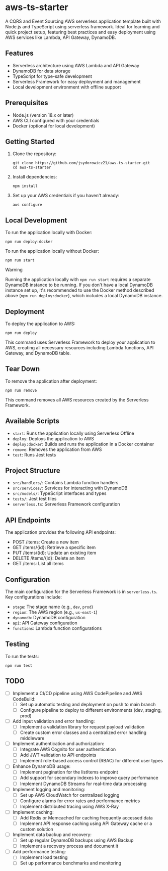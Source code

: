 # aws-ts-starter
A CQRS and Event Sourcing AWS serverless application template built with Node.js and TypeScript using serverless framework. Ideal for learning and quick project setup, featuring best practices and easy deployment using AWS services like Lambda, API Gateway, DynamoDB.

## Features

- Serverless architecture using AWS Lambda and API Gateway
- DynamoDB for data storage
- TypeScript for type-safe development
- Serverless Framework for easy deployment and management
- Local development environment with offline support

## Prerequisites

- Node.js (version 18.x or later)
- AWS CLI configured with your credentials
- Docker (optional for local development)

## Getting Started

1. Clone the repository:
   ```
   git clone https://github.com/jsydorowicz21/aws-ts-starter.git
   cd aws-ts-starter
   ```

2. Install dependencies:
   ```
   npm install
   ```

3. Set up your AWS credentials if you haven't already:
   ```
   aws configure
   ```

## Local Development

To run the application locally with Docker:
```
npm run deploy:docker
```

To run the application locally without Docker:

```
npm run start
```
> [!WARNING]
> Running the application locally with `npm run start` requires a separate DynamoDB instance to be running. If you don't have a local DynamoDB instance set up, it's recommended to use the Docker method described above (`npm run deploy:docker`), which includes a local DynamoDB instance.

## Deployment

To deploy the application to AWS:
```
npm run deploy
```
This command uses Serverless Framework to deploy your application to AWS, creating all necessary resources including Lambda functions, API Gateway, and DynamoDB table.

## Tear Down

To remove the application after deployment:
```
npm run remove
```
This command removes all AWS resources created by the Serverless Framework.

## Available Scripts

- `start`: Runs the application locally using Serverless Offline
- `deploy`: Deploys the application to AWS
- `deploy:docker`: Builds and runs the application in a Docker container
- `remove`: Removes the application from AWS
- `test`: Runs Jest tests

## Project Structure

- `src/handlers/`: Contains Lambda function handlers
- `src/services/`: Services for interacting with DynamoDB
- `src/models/`: TypeScript interfaces and types
- `tests/`: Jest test files
- `serverless.ts`: Serverless Framework configuration

## API Endpoints

The application provides the following API endpoints:

- POST /items: Create a new item
- GET /items/{id}: Retrieve a specific item
- PUT /items/{id}: Update an existing item
- DELETE /items/{id}: Delete an item
- GET /items: List all items

## Configuration

The main configuration for the Serverless Framework is in `serverless.ts`. Key configurations include:

- `stage`: The stage name (e.g., `dev`, `prod`)
- `region`: The AWS region (e.g., `us-east-1`)
- `dynamodb`: DynamoDB configuration
- `api`: API Gateway configuration
- `functions`: Lambda function configurations

## Testing

To run the tests:
```
npm run test
```
## TODO

- [ ] Implement a CI/CD pipeline using AWS CodePipeline and AWS CodeBuild:
   - [ ] Set up automatic testing and deployment on push to main branch
   - [ ] Configure pipeline to deploy to different environments (dev, staging, prod)

- [ ] Add input validation and error handling:
   - [ ] Implement a validation library for request payload validation
   - [ ] Create custom error classes and a centralized error handling middleware

- [ ] Implement authentication and authorization:
   - [ ] Integrate AWS Cognito for user authentication
   - [ ] Add JWT validation to API endpoints
   - [ ] Implement role-based access control (RBAC) for different user types

- [ ] Enhance DynamoDB usage:
   - [ ] Implement pagination for the listItems endpoint
   - [ ] Add support for secondary indexes to improve query performance
   - [ ] Implement DynamoDB Streams for real-time data processing

- [ ] Implement logging and monitoring:
   - [ ] Set up AWS CloudWatch for centralized logging
   - [ ] Configure alarms for error rates and performance metrics
   - [ ] Implement distributed tracing using AWS X-Ray

- [ ] Implement caching:
   - [ ] Add Redis or Memcached for caching frequently accessed data
   - [ ] Implement API response caching using API Gateway cache or a custom solution

- [ ] Implement data backup and recovery:
   - [ ] Set up regular DynamoDB backups using AWS Backup
   - [ ] Implement a recovery process and document it

- [ ] Add performance testing:
   - [ ] Implement load testing
   - [ ] Set up performance benchmarks and monitoring
